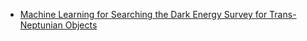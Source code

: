 - [Machine Learning for Searching the Dark Energy Survey for Trans-Neptunian Objects](https://arxiv.org/pdf/2009.12856v1.pdf)
